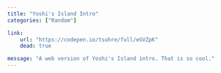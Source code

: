 ```yaml
---
title: "Yoshi's Island Intro"
categories: ["Random"]

link:
    url: "https://codepen.io/tsuhre/full/eGVZpK"
    dead: true

message: "A web version of Yoshi's Island intro. That is so cool."
---
```

